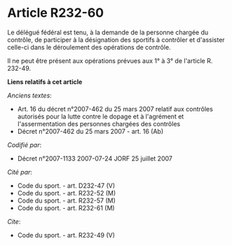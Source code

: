 # Article R232-60

Le délégué fédéral est tenu, à la demande de la personne chargée du contrôle, de participer à la désignation des sportifs à
contrôler et d'assister celle-ci dans le déroulement des opérations de contrôle.

Il ne peut être présent aux opérations prévues aux 1° à 3° de l'article R. 232-49.

**Liens relatifs à cet article**

_Anciens textes_:

  - Art. 16 du décret n°2007-462 du 25 mars 2007 relatif aux contrôles autorisés pour la lutte contre le dopage et à l'agrément et l'assermentation des personnes chargées des contrôles
  - Décret n°2007-462 du 25 mars 2007 - art. 16 (Ab)

_Codifié par_:

  - Décret n°2007-1133 2007-07-24 JORF 25 juillet 2007

_Cité par_:

  - Code du sport. - art. D232-47 (V)
  - Code du sport. - art. R232-52 (M)
  - Code du sport. - art. R232-57 (M)
  - Code du sport. - art. R232-61 (M)

_Cite_:

  - Code du sport. - art. R232-49 (V)
